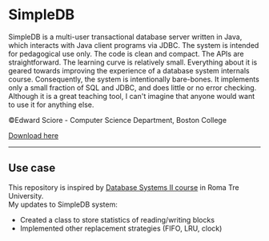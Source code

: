 # SimpleDB
 
SimpleDB is a multi-user transactional database server written in Java, which interacts with Java client programs via JDBC.  The system is intended for pedagogical use only.  The code is clean and compact.  The APIs are straightforward.  The learning curve is relatively small.  Everything about it is geared towards improving the experience of a database system internals course.  Consequently, the system is intentionally bare-bones.  It implements only a small fraction of SQL and JDBC, and does little or no error checking.  Although it is a great teaching tool, I can't imagine that anyone would want to use it for anything else.

©Edward Sciore - Computer Science Department, Boston College

[Download here](http://www.cs.bc.edu/~sciore/simpledb/)

-----
## Use case
This repository is inspired by [Database Systems II course](http://www.dia.uniroma3.it/~atzeni/didattica/BD/BDIIindex.html) in Roma Tre University.<br/>
My updates to SimpleDB system:
* Created a class to store statistics of reading/writing blocks
* Implemented other replacement strategies (FIFO, LRU, clock) 
